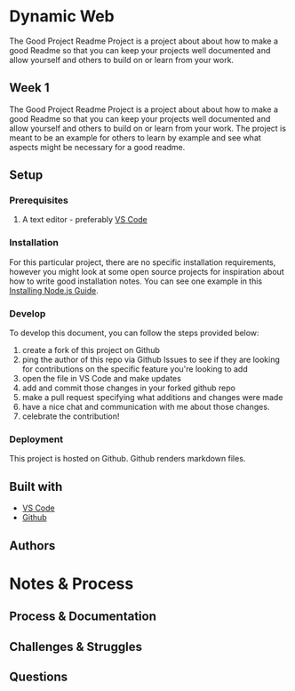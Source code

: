 # Dynamic Web
The Good Project Readme Project is a project about about how to make a good Readme so that you can keep your projects well documented and allow yourself and others to build on or learn from your work.

## Week 1 

The Good Project Readme Project is a project about about how to make a good Readme so that you can keep your projects well documented and allow yourself and others to build on or learn from your work. The project is meant to be an example for others to learn by example and see what aspects might be necessary for a good readme.

## Setup

### Prerequisites

1. A text editor - preferably [VS Code](https://code.visualstudio.com/)


### Installation

For this particular project, there are no specific installation requirements, however you might look at some open source projects for inspiration about how to write good installation notes. You can see one example in this [Installing Node.js Guide](../guides/installing-nodejs.md).

### Develop

To develop this document, you can follow the steps provided below:
1. create a fork of this project on Github
2. ping the author of this repo via Github Issues to see if they are looking for contributions on the specific feature you're looking to add
3. open the file in VS Code and make updates 
4. add and commit those changes in your forked github repo
5. make a pull request specifying what additions and changes were made
6. have a nice chat and communication with me about those changes. 
7. celebrate the contribution! 

### Deployment

This project is hosted on Github. Github renders markdown files.

## Built with

* [VS Code](https://code.visualstudio.com/)
* [Github](https://github.com)

## Authors


# Notes & Process

## Process & Documentation

## Challenges & Struggles

## Questions

